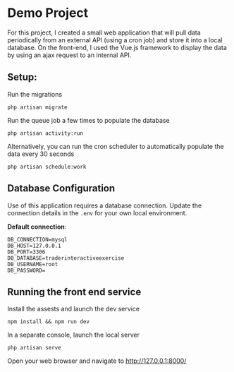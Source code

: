 # Demo Project

For this project, I created a small web application that will pull data periodically from an external API (using a cron job) and store it into a local database. On the front-end, I used the Vue.js framework to display the data by using an ajax request to an internal API. 

## Setup:

Run the migrations

```shell
php artisan migrate
```

Run the queue job a few times to populate the database
```shell
php artisan activity:run
```
Alternatively, you can run the cron scheduler to automatically populate the data every 30 seconds
```shell
php artisan schedule:work
```

## Database Configuration

Use of this application requires a database connection.
Update the connection details in the `.env` for your own local environment.

**Default connection**:
```env
DB_CONNECTION=mysql
DB_HOST=127.0.0.1
DB_PORT=3306
DB_DATABASE=traderinteractiveexercise
DB_USERNAME=root
DB_PASSWORD=
```

## Running the front end service
Install the assests and launch the dev service
```shell
npm install && npm run dev  
```

In a separate console, launch the local server
```shell
php artisan serve
```

Open your web browser and navigate to http://127.0.0.1:8000/

